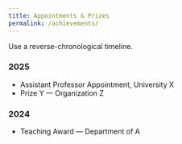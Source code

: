 ```yaml
---
title: Appointments & Prizes
permalink: /achievements/
---
```


Use a reverse-chronological timeline.

### 2025
- Assistant Professor Appointment, University X
- Prize Y — Organization Z

### 2024
- Teaching Award — Department of A
